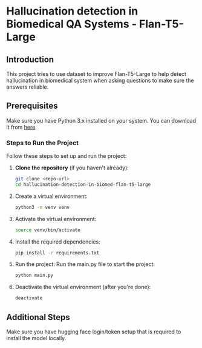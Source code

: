 # Hallucination detection in Biomedical QA Systems - Flan-T5-Large

## Introduction

This project tries to use dataset to improve Flan-T5-Large to help detect hallucination in biomedical system when asking questions to make sure the answers reliable.

## Prerequisites

Make sure you have Python 3.x installed on your system. You can download it from [here](https://www.python.org/downloads/).

### Steps to Run the Project

Follow these steps to set up and run the project:

1. **Clone the repository** (if you haven't already):
   ```bash
   git clone <repo-url>
   cd hallucination-detection-in-biomed-flan-t5-large
   ```
2. Create a virtual environment:
   ```bash
   python3 -m venv venv
   ```
3. Activate the virtual environment:
   ```bash
   source venv/bin/activate
   ```
4. Install the required dependencies:
   ```bash
   pip install -r requirements.txt
   ```
5. Run the project: Run the main.py file to start the project:
   ```bash
   python main.py
   ```
6. Deactivate the virtual environment (after you're done):
   ```bash
   deactivate
   ```

## Additional Steps

Make sure you have hugging face login/token setup that is required to install the model locally.
